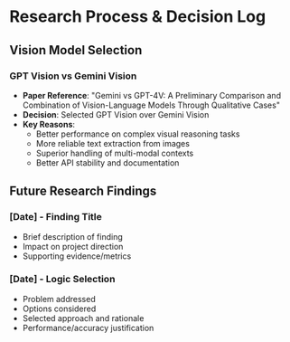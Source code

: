 # Research Process & Decision Log

## Vision Model Selection

### GPT Vision vs Gemini Vision
- **Paper Reference**: "Gemini vs GPT-4V: A Preliminary Comparison and Combination of Vision-Language Models Through Qualitative Cases"
- **Decision**: Selected GPT Vision over Gemini Vision
- **Key Reasons**:
  - Better performance on complex visual reasoning tasks
  - More reliable text extraction from images
  - Superior handling of multi-modal contexts
  - Better API stability and documentation

## Future Research Findings

### [Date] - Finding Title
- Brief description of finding
- Impact on project direction
- Supporting evidence/metrics

### [Date] - Logic Selection
- Problem addressed
- Options considered
- Selected approach and rationale
- Performance/accuracy justification
